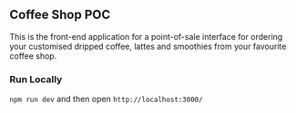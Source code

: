 ## Coffee Shop POC

This is the front-end application for a point-of-sale interface for ordering your customised dripped coffee, lattes and smoothies from your favourite coffee shop.

### Run Locally

`npm run dev` and then open `http://localhost:3000/`
